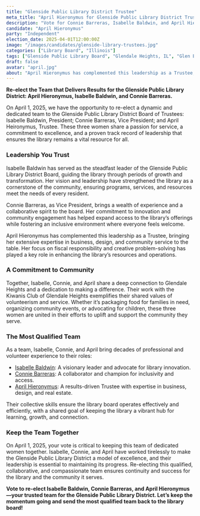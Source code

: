 ```yaml
---
title: "Glenside Public Library District Trustee"
meta_title: "April Hieronymus for Glenside Public Library District Trustee"
description: "Vote for Connie Barreras, Isabelle Baldwin, and April Hieronymus on or before April 1st for Glenside Public Library District Trustee serving Glendale Heights, IL and Glen Ellyn, IL"
candidate: "April Hieronymus"
party: "Independent"
election_date: 2025-04-01T12:00:00Z
image: "/images/candidates/glenside-library-trustees.jpg"
categories: ["Library Board", "Illinois"]
tags: ["Glenside Public Library Board", "Glendale Heights, IL", "Glen Ellyn, IL"]
draft: false
avatar: "april.jpg"
about: "April Hieronymus has complemented this leadership as a Trustee, bringing her extensive expertise in business, design, and community service to the table. Her focus on fiscal responsibility and creative problem-solving has played a key role in enhancing the library’s resources and operations."
---
```


**Re-elect the Team that Delivers Results for the Glenside Public Library District: April Hieronymus, Isabelle Baldwin, and Connie Barreras.**

On April 1, 2025, we have the opportunity to re-elect a dynamic and dedicated team to the Glenside Public Library District Board of Trustees: Isabelle Baldwin, President; Connie Barreras, Vice President; and April Heironymus, Trustee. These three women share a passion for service, a commitment to excellence, and a proven track record of leadership that ensures the library remains a vital resource for all.

### Leadership You Trust

Isabelle Baldwin has served as the steadfast leader of the Glenside Public Library District Board, guiding the library through periods of growth and transformation. Her vision and leadership have strengthened the library as a cornerstone of the community, ensuring programs, services, and resources meet the needs of every resident.

Connie Barreras, as Vice President, brings a wealth of experience and a collaborative spirit to the board. Her commitment to innovation and community engagement has helped expand access to the library’s offerings while fostering an inclusive environment where everyone feels welcome.

April Hieronymus has complemented this leadership as a Trustee, bringing her extensive expertise in business, design, and community service to the table. Her focus on fiscal responsibility and creative problem-solving has played a key role in enhancing the library’s resources and operations.

### A Commitment to Community

Together, Isabelle, Connie, and April share a deep connection to Glendale Heights and a dedication to making a difference. Their work with the Kiwanis Club of Glendale Heights exemplifies their shared values of volunteerism and service. Whether it’s packaging food for families in need, organizing community events, or advocating for children, these three women are united in their efforts to uplift and support the community they serve.

### The Most Qualified Team
As a team, Isabelle, Connie, and April bring decades of professional and volunteer experience to their roles:

* [Isabelle Baldwin](../isabelle-baldwin/): A visionary leader and advocate for library innovation.
* [Connie Barreras](..connie-barreras): A collaborator and champion for inclusivity and access.
* [April Hieronymus](../april-hieronymus/): A results-driven Trustee with expertise in business, design, and real estate.

Their collective skills ensure the library board operates effectively and efficiently, with a shared goal of keeping the library a vibrant hub for learning, growth, and connection.

### Keep the Team Together

On April 1, 2025, your vote is critical to keeping this team of dedicated women together. Isabelle, Connie, and April have worked tirelessly to make the Glenside Public Library District a model of excellence, and their leadership is essential to maintaining its progress. Re-electing this qualified, collaborative, and compassionate team ensures continuity and success for the library and the community it serves.

**Vote to re-elect Isabelle Baldwin, Connie Barreras, and April Hieronymus—your trusted team for the Glenside Public Library District. Let’s keep the momentum going and send the most qualified team back to the library board!**
